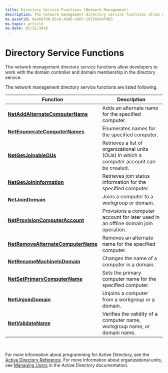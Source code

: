 ```yaml
---
title: Directory Service Functions (Network Management)
description: The network management directory service functions allow developers to work with the domain controller and domain membership in the directory service.
ms.assetid: 9eeb8f40-85c0-49db-a307-193703e4f463
ms.topic: article
ms.date: 05/31/2018
---
```


# Directory Service Functions

The network management directory service functions allow developers to work with the domain controller and domain membership in the directory service.

The network management directory service functions are listed following.



| Function                                                                 | Description                                                                                                                                                                                 |
|--------------------------------------------------------------------------|---------------------------------------------------------------------------------------------------------------------------------------------------------------------------------------------|
| [**NetAddAlternateComputerName**](/windows/desktop/api/Lmjoin/nf-lmjoin-netaddalternatecomputername)       | Adds an alternate name for the specified computer.                                                                                                                                          |
| [**NetEnumerateComputerNames**](/windows/desktop/api/Lmjoin/nf-lmjoin-netenumeratecomputernames)           | Enumerates names for the specified computer.                                                                                                                                                |
| [**NetGetJoinableOUs**](/windows/desktop/api/Lmjoin/nf-lmjoin-netgetjoinableous)                           | Retrieves a list of organizational units (OUs) in which a computer account can be created.                                                                                                  |
| [**NetGetJoinInformation**](/windows/desktop/api/Lmjoin/nf-lmjoin-netgetjoininformation)                   | Retrieves join status information for the specified computer.                                                                                                                               |
| [**NetJoinDomain**](/windows/desktop/api/Lmjoin/nf-lmjoin-netjoindomain)                                   | Joins a computer to a workgroup or domain.                                                                                                                                                  |
| [**NetProvisionComputerAccount**](/windows/desktop/api/Lmjoin/nf-lmjoin-netprovisioncomputeraccount)       | Provisions a computer account for later used in an offline domain join operation.                                                                                                           |
| [**NetRemoveAlternateComputerName**](/windows/desktop/api/Lmjoin/nf-lmjoin-netremovealternatecomputername) | Removes an alternate name for the specified computer.                                                                                                                                       |
| [**NetRenameMachineInDomain**](/windows/desktop/api/Lmjoin/nf-lmjoin-netrenamemachineindomain)             | Changes the name of a computer in a domain.                                                                                                                                                 |
| [**NetSetPrimaryComputerName**](/windows/desktop/api/Lmjoin/nf-lmjoin-netsetprimarycomputername)           | Sets the primary computer name for the specified computer.                                                                                                                                  |
| [**NetUnjoinDomain**](/windows/desktop/api/Lmjoin/nf-lmjoin-netunjoindomain)                               | Unjoins a computer from a workgroup or a domain.                                                                                                                                            |
| [**NetValidateName**](/windows/desktop/api/Lmjoin/nf-lmjoin-netvalidatename)                               | Verifies the validity of a computer name, workgroup name, or domain name.                                                                                                                   |



 

For more information about programming for Active Directory, see the [Active Directory Reference](/windows/desktop/AD/active-directory-domain-services-reference). For more information about organizational units, see [Managing Users](/windows/desktop/AD/managing-users) in the Active Directory documentation.

 

 